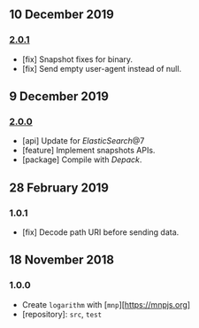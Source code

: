 ## 10 December 2019

### [2.0.1](https://github.com/artdecocode/logarithm/compare/v2.0.0...v2.0.1)

- [fix] Snapshot fixes for binary.
- [fix] Send empty user-agent instead of null.

## 9 December 2019

### [2.0.0](https://github.com/artdecocode/logarithm/compare/v1.0.1...v2.0.0)

- [api] Update for _ElasticSearch_@7
- [feature] Implement snapshots APIs.
- [package] Compile with _Depack_.

## 28 February 2019

### 1.0.1

- [fix] Decode path URI before sending data.

## 18 November 2018

### 1.0.0

- Create `logarithm` with [`mnp`][https://mnpjs.org]
- [repository]: `src`, `test`
